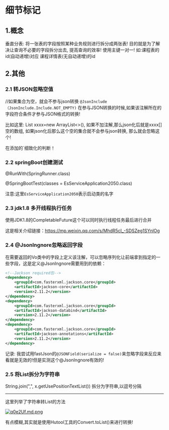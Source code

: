 # 细节标记

## 1.概念

垂直分表: 将一张表的字段按照某种业务规则进行拆分成两张表! 目的就是为了解决让查询不必要的字段拆分出去, 提高查询的效率!  使用主键一对一! 如:课程表的id(自动递增)对应 课程详情表(无自动递增)的id

## 2.其他

### 2.1 转JSON忽略空值

//如果集合为空，就会不参与json转换 `@JsonInclude（JsonInclude.Include.NOT_EMPTY)`  在参与JSON转换的时候,如果该注解所在的字段符合条件才参与JSON格式的转换!  

比如这里: List xxxx=new ArrayList<>(),  如果不加注解,那么json化后就是xxxx[] 空的数组, 如果json化后那么这个空的集合就不会参与json转换, 那么就会忽略这个!

在添加的`细致化的判断！

### 2.2 springBoot创建测试

@RunWith(SpringRunner.class)

@SpringBootTest(classes = EsServiceApplication2050.class)

注意:这里`EsServiceApplication2050`表示启动类的名字

### 2.3 jdk1.8 多开线程执行任务

使用JDK1.8的CompletableFuture这个可以同时执行线程任务最后进行合并

这是相关介绍链接：https://mp.weixin.qq.com/s/MhdR5cI_-SDSZeg1SYnlOg

### 2.4 @JsonIngnore忽略返回字段

在需要返回的Vo类中的字段上定义该注解，可以忽略序列化让前端拿到指定的一些字段，这是定义@JsonIngnore需要用到的依赖：

```xml
<!--Jackson required包-->
<dependency>
    <groupId>com.fasterxml.jackson.core</groupId>
    <artifactId>jackson-core</artifactId>
    <version>2.11.2</version>
</dependency>
<dependency>
    <groupId>com.fasterxml.jackson.core</groupId>
    <artifactId>jackson-databind</artifactId>
    <version>2.11.2</version>
</dependency>
<dependency>
    <groupId>com.fasterxml.jackson.core</groupId>
    <artifactId>jackson-annotations</artifactId>
    <version>2.11.2</version>
</dependency>
```

记录: 我尝试用fastJson的`@JSONField(serialize = false)`来忽略字段来反应来看就是无效的!但是实测这个@JsonIngnore有效的!

### 2.5 将List拆分为字符串

String.join(",", x.getUsePositionTextList())  拆分为字符串,以逗号分隔

-----

这里列举了字符串转List的方法

[![q0e2Uf.md.png](https://s1.ax1x.com/2022/03/27/q0e2Uf.md.png)](https://imgtu.com/i/q0e2Uf)

有点模糊,其实就是使用Hutool工具的Convert.toList()来进行转换!
